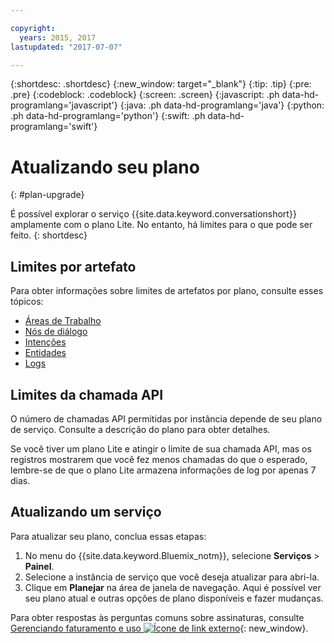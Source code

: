 ```yaml
---

copyright:
  years: 2015, 2017
lastupdated: "2017-07-07"

---
```


{:shortdesc: .shortdesc}
{:new_window: target="_blank"}
{:tip: .tip}
{:pre: .pre}
{:codeblock: .codeblock}
{:screen: .screen}
{:javascript: .ph data-hd-programlang='javascript'}
{:java: .ph data-hd-programlang='java'}
{:python: .ph data-hd-programlang='python'}
{:swift: .ph data-hd-programlang='swift'}

# Atualizando seu plano
{: #plan-upgrade}

É possível explorar o serviço {{site.data.keyword.conversationshort}} amplamente com o plano Lite. No entanto, há limites para o que pode ser feito.
{: shortdesc}

## Limites por artefato
Para obter informações sobre limites de artefatos por plano, consulte esses tópicos:

- [Áreas de Trabalho](configure-workspace.html#workspace-limits)
- [Nós de diálogo](dialog-build.html#dialog-node-limits)
- [Intenções](intents.html#intent-limits)
- [Entidades](entities.html#entity-limits)
- [Logs](logs_convo.html#log-limits)

## Limites da chamada API
O número de chamadas API permitidas por instância depende de seu plano de serviço. Consulte a descrição do plano para obter detalhes.

Se você tiver um plano Lite e atingir o limite de sua chamada API, mas os registros mostrarem que você fez menos chamadas do que o esperado, lembre-se de que o plano Lite armazena informações de log por apenas 7 dias.

## Atualizando um serviço

Para atualizar seu plano, conclua essas etapas:

1.  No menu do {{site.data.keyword.Bluemix_notm}}, selecione **Serviços** > **Painel**.
1.  Selecione a instância de serviço que você deseja atualizar para abri-la.
1.  Clique em **Planejar** na área de janela de navegação.
   Aqui é possível ver seu plano atual e outras opções de plano disponíveis e fazer mudanças.

Para obter respostas às perguntas comuns sobre assinaturas, consulte [Gerenciando faturamento e uso ![Ícone de link externo](../../icons/launch-glyph.svg "Ícone de link externo")](/docs/pricing/index.html){: new_window}.
